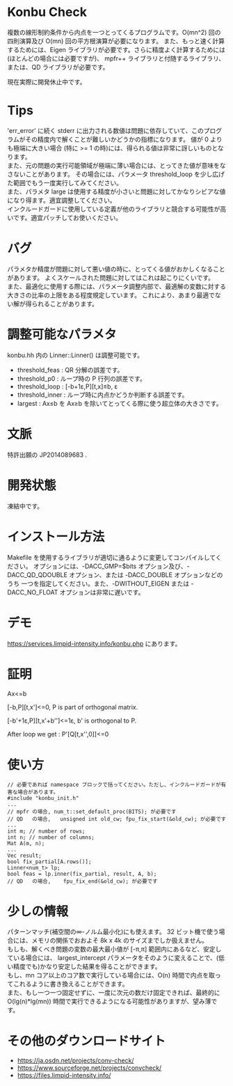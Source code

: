 # Konbu Check
複数の線形制約条件から内点を一つとってくるプログラムです。O(mn^2) 回の四則演算及び O(mn) 回の平方根演算が必要になります。
また、もっと速く計算するためには、Eigen ライブラリが必要です。さらに精度よく計算するためには(ほとんどの場合には必要ですが)、
mpfr++ ライブラリと付随するライブラリ、または、QD ライブラリが必要です。  

現在実際に開発休止中です。

# Tips
'err_error' に続く stderr に出力される数値は問題に依存していて、このプログラムがその精度内で解くことが難しいかどうかの指標になります。
値が 0 よりも極端に大きい場合 (特に >= 1 の時)には、得られる値は非常に訝しいものとなります。  
また、元の問題の実行可能領域が極端に薄い場合には、とってきた値が意味をなさないことがあります。
その場合には、パラメータ threshold_loop を少し広げた範囲でもう一度実行してみてください。  
また、パラメタ large は使用する精度が小さいと問題に対してかなりシビアな値になり得ます。適宜調整してください。  
インクルードガードに使用している定義が他のライブラリと競合する可能性が高いです。適宜パッチしてお使いください。  

# バグ
パラメタか精度が問題に対して悪い値の時に、とってくる値がおかしくなることがあります。
よくスケールされた問題に対してはこれは起こりにくいです。  
また、最適化に使用する際には、パラメータ調整内部で、最適解の変数に対する大きさの比率の上限をある程度規定しています。
これにより、あまり最適でない解が得られることがあります。

# 調整可能なパラメタ
konbu.hh 内の Linner<T>::Linner() は調整可能です。
* threshold_feas   : QR 分解の誤差です。
* threshold_p0     : ループ時の P 行列の誤差です。
* threshold_loop   : [-b+1&epsilon;,P][t,x]&leq;b, &epsilon;
* threshold_inner  : ループ時に内点かどうか判断する誤差です。
* largest          : Ax&leq;b を Ax&geq;b を除いてとってくる際に使う超立体の大きさです。

# 文脈
特許出願の JP2014089683 . 

# 開発状態
凍結中です。

# インストール方法
Makefile を使用するライブラリが適切に通るように変更してコンパイルしてください。
オプションには、-DACC_GMP=$bits オプション及び、-DACC_QD_QDOUBLE オプション、または -DACC_DOUBLE オプションなどのうち
一つを指定してください。また、-DWITHOUT_EIGEN または -DACC_NO_FLOAT オプションは非常に遅いです。

# デモ
https://services.limpid-intensity.info/konbu.php にあります。

# 証明
Ax&lt;=b

[-b,P][t,x']&lt;=0,
P is part of orthogonal matrix.

[-b'+1&epsilon;,P][t,x'+b'']&lt;=1&epsilon;,
b' is orthogonal to P.

After loop we get :
P'[Q[t,x'',0]]&lt;=0

# 使い方
    // 必要であれば namespace ブロックで括ってください。ただし、インクルードガードが有害な場合があります。
    #include "konbu_init.h"
    ...
    // mpfr の場合, num_t::set_default_proc(BITS); が必要です
    // QD   の場合,   unsigned int old_cw; fpu_fix_start(&old_cw); が必要です
    ...
    int m; // number of rows;
    int n; // number of columns;
    Mat A(m, n);
    ...
    Vec result;
    bool fix_partial[A.rows()];
    Linner<num_t> lp;
    bool feas = lp.inner(fix_partial, result, A, b);
    // QD   の場合,    fpu_fix_end(&old_cw); が必要です

# 少しの情報
パターンマッチ(補空間の&infin;-ノルム最小化)にも使えます。
32 ビット機で使う場合には、メモリの関係でおおよそ 8k x 4k のサイズまでしか扱えません。  
もしも、解くべき問題の変数の最大最小値が [-&pi;,&pi;] 範囲内にあるなど、安定している場合には、
largest_intercept パラメータをそのように変えることで、(低い精度でも)かなり安定した結果を得ることができます。  
もし、mn コア以上のコア数で実行している場合には、O(n) 時間で内点を取ってこれるように書き換えることができます。  
また、もし一つ一つ固定せずに、一度に次元の数だけ固定できれば、最終的に O(lg(n)*lg(mn)) 時間で実行できるようになる可能性がありますが、望み薄です。

# その他のダウンロードサイト
* https://ja.osdn.net/projects/conv-check/
* https://www.sourceforge.net/projects/convcheck/
* https://files.limpid-intensity.info/
